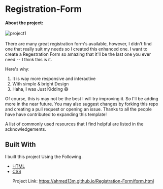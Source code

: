 # Registration-Form
<b>About the project:</b><br><br>
![project1](https://user-images.githubusercontent.com/49474957/125449352-90e2f2f9-7846-46cb-8a3e-509ba21a1a1a.jpg)<br><br>
There are many great registration form's available, however, I didn't find one that really suit my needs so I created this enhanced one. I want to create a Regestration Form so amazing that it'll be the last one you ever need -- I think this is it.

Here's why:
<ol>
<li>It is way more responsive and interactive</li>
  <li>With simple & bright Design</li>
  <li>Haha, I was Just Kidding 😄</li></ol>
Of course, this is may not be the best I will try improving it. So I'll be adding more in the near future. You may also suggest changes by forking this repo and creating a pull request or opening an issue. Thanks to all the people have have contributed to expanding this template!

  A list of commonly used resources that I find helpful are listed in the acknowledgements.
 <h2> Built With</h2>
I built this project Using the Following.
<ul>
  <li><a href="https://developer.mozilla.org/en-US/docs/Web/HTML">HTML</a></li>
  <li><a href="https://developer.mozilla.org/en-US/docs/Web/CSS">CSS</a></li>


Project Link:  https://ahmed13m.github.io/Registration-Form/form.html
